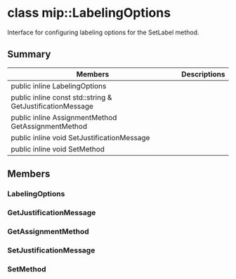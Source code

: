# class mip::LabelingOptions 
Interface for configuring labeling options for the SetLabel method.
## Summary
 Members                        | Descriptions                                
--------------------------------|---------------------------------------------
public inline  LabelingOptions | 
public inline const std::string & GetJustificationMessage | 
public inline AssignmentMethod GetAssignmentMethod | 
public inline void SetJustificationMessage | 
public inline void SetMethod | 
## Members
### LabelingOptions
### GetJustificationMessage
### GetAssignmentMethod
### SetJustificationMessage
### SetMethod